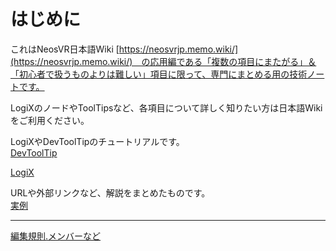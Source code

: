 # はじめに

これはNeosVR日本語Wiki [https://neosvrjp.memo.wiki/](https://neosvrjp.memo.wiki/)　の応用編である「複数の項目にまたがる」＆「初心者で扱うものよりは難しい」項目に限って、専門にまとめる用の技術ノートです。

LogiXのノードやToolTipsなど、各項目について詳しく知りたい方は日本語Wikiをご利用ください。
  
  
LogiXやDevToolTipのチュートリアルです。  
[DevToolTip](chtoriaru/devtool.md)  
  
[LogiX](chtoriaru/logix.md)  
  
  
URLや外部リンクなど、解説をまとめたものです。  
[実例](shi-li/jiturei.md)  
  
  
  
----
[編集規則.メンバーなど](docs/CONTRIBUTING.md)




